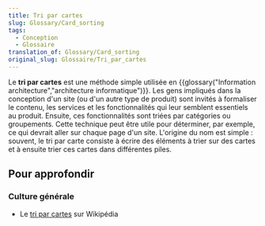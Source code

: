 ```yaml
---
title: Tri par cartes
slug: Glossary/Card_sorting
tags:
  - Conception
  - Glossaire
translation_of: Glossary/Card_sorting
original_slug: Glossaire/Tri_par_cartes
---
```


Le **tri par cartes** est une méthode simple utilisée en {{glossary("Information architecture","architecture informatique")}}. Les gens impliqués dans la conception d'un site (ou d'un autre type de produit) sont invités à formaliser le contenu, les services et les fonctionnalités qui leur semblent essentiels au produit. Ensuite, ces fonctionnalités sont triées par catégories ou groupements. Cette technique peut être utile pour déterminer, par exemple, ce qui devrait aller sur chaque page d'un site. L'origine du nom est simple : souvent, le tri par carte consiste à écrire des éléments à trier sur des cartes et à ensuite trier ces cartes dans différentes piles.

## Pour approfondir

### Culture générale

- Le [tri par cartes](https://fr.wikipedia.org/wiki/Tri_par_cartes) sur Wikipédia
